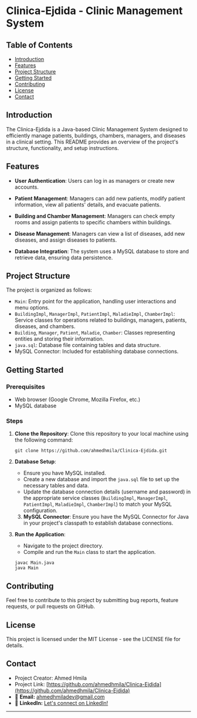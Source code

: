 # Clinica-Ejdida - Clinic Management System

## Table of Contents
- [Introduction](#introduction)
- [Features](#features)
- [Project Structure](#project-structure)
- [Getting Started](#getting-started)
- [Contributing](#contributing)
- [License](#license)
- [Contact](#contact)

## Introduction

The Clinica-Ejdida is a Java-based Clinic Management System designed to efficiently manage patients, buildings, chambers, managers, and diseases in a clinical setting. This README provides an overview of the project's structure, functionality, and setup instructions.

## Features

- **User Authentication**: Users can log in as managers or create new accounts.

- **Patient Management**: Managers can add new patients, modify patient information, view all patients' details, and evacuate patients.

- **Building and Chamber Management**: Managers can check empty rooms and assign patients to specific chambers within buildings.

- **Disease Management**: Managers can view a list of diseases, add new diseases, and assign diseases to patients.

- **Database Integration**: The system uses a MySQL database to store and retrieve data, ensuring data persistence.

## Project Structure

The project is organized as follows:

- `Main`: Entry point for the application, handling user interactions and menu options.
- `BuildingImpl`, `ManagerImpl`, `PatientImpl`, `MaladieImpl`, `ChamberImpl`: Service classes for operations related to buildings, managers, patients, diseases, and chambers.
- `Building`, `Manager`, `Patient`, `Maladie`, `Chamber`: Classes representing entities and storing their information.
- `java.sql`: Database file containing tables and data structure.
- MySQL Connector: Included for establishing database connections.

## Getting Started

### Prerequisites

- Web browser (Google Chrome, Mozilla Firefox, etc.)
- MySQL database

### Steps

1. **Clone the Repository**: Clone this repository to your local machine using the following command:

   ```shell
   git clone https://github.com/ahmedhmila/Clinica-Ejdida.git
   ```

2. **Database Setup**:
   - Ensure you have MySQL installed.
   - Create a new database and import the `java.sql` file to set up the necessary tables and data.
   - Update the database connection details (username and password) in the appropriate service classes (`BuildingImpl`, `ManagerImpl`, `PatientImpl`, `MaladieImpl`, `ChamberImpl`) to match your MySQL configuration.
   
   3. **MySQL Connector**: Ensure you have the MySQL Connector for Java in your project's classpath to establish database connections.

4. **Run the Application**:
   - Navigate to the project directory.
   - Compile and run the `Main` class to start the application.

   ```shell
   javac Main.java
   java Main
   ```

## Contributing

Feel free to contribute to this project by submitting bug reports, feature requests, or pull requests on GitHub.

## License

This project is licensed under the MIT License - see the LICENSE file for details.

## Contact

- Project Creator: Ahmed Hmila 
- Project Link: [https://github.com/ahmedhmila/Clinica-Ejdida](https://github.com/ahmedhmila/Clinica-Ejdida)
- 📧 **Email:** [ahmedhmiladev@gmail.com](mailto:ahmedhmiladev@gmail.com)
- 💼 **LinkedIn:** [Let's connect on LinkedIn!](https://www.linkedin.com/in/ahmed-hmila/)
---
